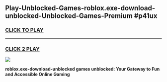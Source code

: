 
## Play-Unblocked-Games-roblox.exe-download-unblocked-Unblocked-Games-Premium #p41ux
<h3>
<a href="https://premium.freeplayer.one?title=roblox.exe-download-unblocked&ref=12M">CLICK TO PLAY</a></h3>
<hr>

<h3>
<a href="https://premium.freeplayer.one?title=roblox.exe-download-unblocked&ref=12M">CLICK 2 PLAY</a>
  
</h3>

<a href="https://premium.freeplayer.one?title=roblox.exe-download-unblocked&ref=12M"><img src="https://clearcache.store/games.png"></a>


**roblox.exe-download-unblocked games unblocked: Your Gateway to Fun and Accessible Online Gaming**
